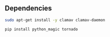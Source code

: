 ## Dependencies


```bash
sudo apt-get install -y clamav clamav-daemon
```

```bash
pip install python_magic tornado
```
